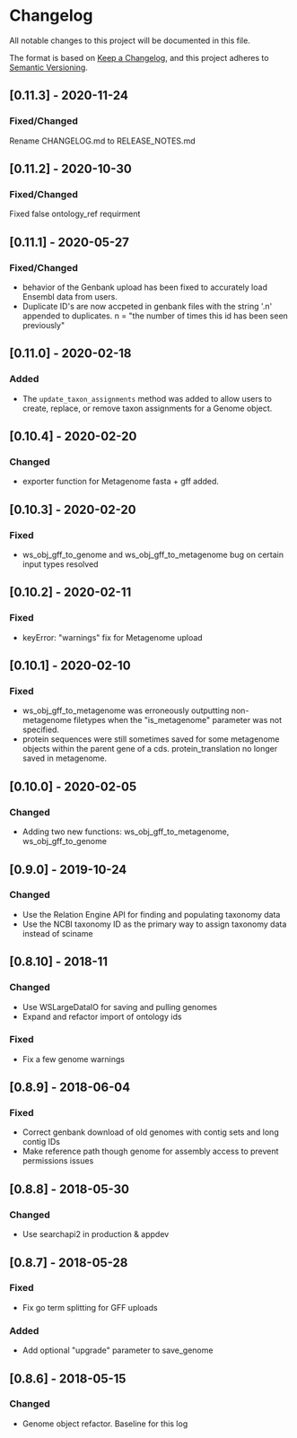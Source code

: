 # Changelog

All notable changes to this project will be documented in this file.

The format is based on [Keep a Changelog](https://keepachangelog.com/en/1.0.0/),
and this project adheres to [Semantic Versioning](https://semver.org/spec/v2.0.0.html).

## [0.11.3] - 2020-11-24

### Fixed/Changed
  Rename CHANGELOG.md to RELEASE_NOTES.md 


## [0.11.2] - 2020-10-30

### Fixed/Changed
  Fixed false ontology_ref requirment


## [0.11.1] - 2020-05-27

### Fixed/Changed
- behavior of the Genbank upload has been fixed to accurately load Ensembl data from users.
- Duplicate ID's are now accpeted in genbank files with the string '.n' appended to duplicates. n = "the number of times this id has been seen previously"


## [0.11.0] - 2020-02-18

### Added

- The `update_taxon_assignments` method was added to allow users to create,
  replace, or remove taxon assignments for a Genome object.

## [0.10.4] - 2020-02-20

### Changed
- exporter function for Metagenome fasta + gff added.

## [0.10.3] - 2020-02-20

### Fixed

- ws_obj_gff_to_genome and ws_obj_gff_to_metagenome bug on certain input types resolved

## [0.10.2] - 2020-02-11

### Fixed

- keyError: "warnings" fix for Metagenome upload

## [0.10.1] - 2020-02-10

### Fixed

- ws_obj_gff_to_metagenome was erroneously outputting non-metagenome filetypes when the "is_metagenome" parameter was not specified.
- protein sequences were still sometimes saved for some metagenome objects within the parent gene of a cds. protein_translation no longer saved in metagenome.

## [0.10.0] - 2020-02-05

### Changed

- Adding two new functions: ws_obj_gff_to_metagenome, ws_obj_gff_to_genome

## [0.9.0] - 2019-10-24

### Changed

- Use the Relation Engine API for finding and populating taxonomy data
- Use the NCBI taxonomy ID as the primary way to assign taxonomy data instead of sciname

## [0.8.10] - 2018-11

### Changed

- Use WSLargeDataIO for saving and pulling genomes
- Expand and refactor import of ontology ids

### Fixed

- Fix a few genome warnings

## [0.8.9] - 2018-06-04

### Fixed

- Correct genbank download of old genomes with contig sets and long contig IDs
- Make reference path though genome for assembly access to prevent permissions issues

## [0.8.8] - 2018-05-30

### Changed

- Use searchapi2 in production & appdev

## [0.8.7] - 2018-05-28

### Fixed

- Fix go term splitting for GFF uploads

### Added

- Add optional "upgrade" parameter to save_genome

## [0.8.6] - 2018-05-15

### Changed

- Genome object refactor. Baseline for this log
